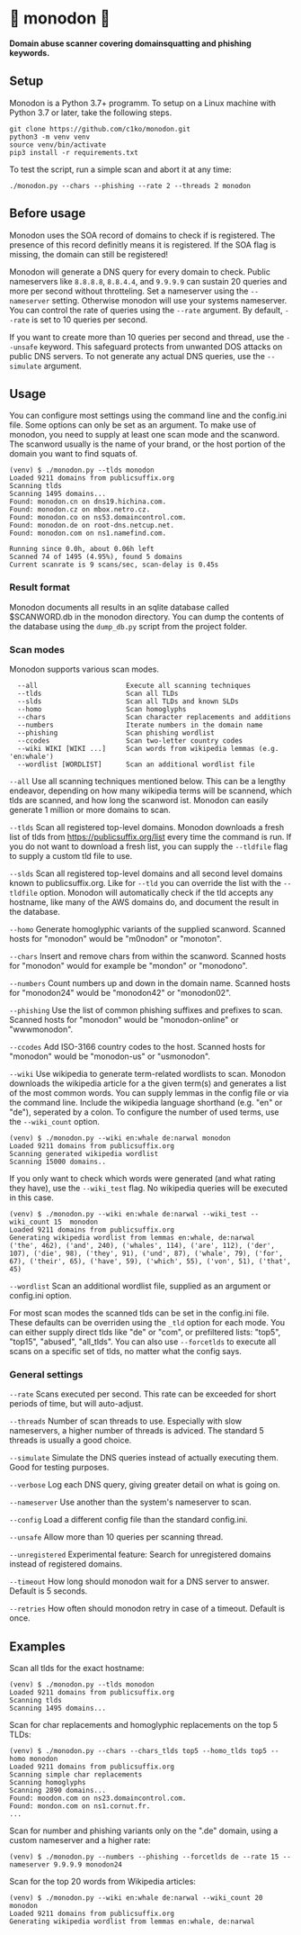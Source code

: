 # 🦷 monodon 🐋
__Domain abuse scanner covering domainsquatting and phishing keywords.__

## Setup
Monodon is a Python 3.7+ programm. To setup on a Linux machine with Python 3.7 or later, take the following steps.

```
git clone https://github.com/c1ko/monodon.git
python3 -m venv venv
source venv/bin/activate
pip3 install -r requirements.txt
```

To test the script, run a simple scan and abort it at any time:
```
./monodon.py --chars --phishing --rate 2 --threads 2 monodon
```

## Before usage
Monodon uses the SOA record of domains to check if is registered. The presence of this record definitly means it is registered. If the SOA flag is missing, the domain can still be registered!

Monodon will generate a DNS query for every domain to check. Public nameservers like `8.8.8.8`, `8.8.4.4`, and `9.9.9.9` can sustain 20 queries and more per second without throtteling. Set a nameserver using the `--nameserver` setting. Otherwise monodon will use your systems nameserver. You can control the rate of queries using the `--rate` argument. By default, `--rate` is set to 10 queries per second. 

If you want to create more than 10 queries per second and thread, use the `--unsafe` keyword. This safeguard protects from unwanted DOS attacks on public DNS servers. To not generate any actual DNS queries, use the `--simulate` argument. 

## Usage
You can configure most settings using the command line and the config.ini file. Some options can only be set as an argument.
To make use of monodon, you need to supply at least one scan mode and the scanword. The scanword usually is the name of your brand, or the host portion of the domain you want to find squats of. 

```
(venv) $ ./monodon.py --tlds monodon
Loaded 9211 domains from publicsuffix.org
Scanning tlds
Scanning 1495 domains...
Found: monodon.cn on dns19.hichina.com.
Found: monodon.cz on mbox.netro.cz.
Found: monodon.co on ns53.domaincontrol.com.
Found: monodon.de on root-dns.netcup.net.
Found: monodon.com on ns1.namefind.com.
 
Running since 0.0h, about 0.06h left
Scanned 74 of 1495 (4.95%), found 5 domains
Current scanrate is 9 scans/sec, scan-delay is 0.45s
```

### Result format
Monodon documents all results in an sqlite database called $SCANWORD.db in the monodon directory. You can dump the contents of the database using the `dump_db.py` script from the project folder.  

### Scan modes
Monodon supports various scan modes.
```
  --all                      Execute all scanning techniques
  --tlds                     Scan all TLDs
  --slds                     Scan all TLDs and known SLDs
  --homo                     Scan homoglyphs
  --chars                    Scan character replacements and additions
  --numbers                  Iterate numbers in the domain name
  --phishing                 Scan phishing wordlist
  --ccodes                   Scan two-letter country codes
  --wiki WIKI [WIKI ...]     Scan words from wikipedia lemmas (e.g. 'en:whale')
  --wordlist [WORDLIST]      Scan an additional wordlist file
```

`--all` Use all scanning techniques mentioned below. This can be a lengthy endeavor, depending on how many wikipedia terms will be scannend, which tlds are scanned, and how long the scanword ist. Monodon can easily generate 1 million or more domains to scan.

`--tlds` Scan all registered top-level domains. Monodon downloads a fresh list of tlds from https://publicsuffix.org/list every time the command is run. If you do not want to download a fresh list, you can supply the `--tldfile` flag to supply a custom tld file to use.

`--slds` Scan all registered top-level domains and all second level domains known to publicsuffix.org. Like for `--tld` you can override the list with the `--tldfile` option. Monodon will automatically check if the tld accepts any hostname, like many of the AWS domains do, and document the result in the database.

`--homo` Generate homoglyphic variants of the supplied scanword. Scanned hosts for "monodon" would be "m0nodon" or "monoton".

`--chars` Insert and remove chars from within the scanword. Scanned hosts for "monodon" would for example be "mondon" or "monodono". 

`--numbers` Count numbers up and down in the domain name. Scanned hosts for "monodon24" would be "monodon42" or "monodon02".

`--phishing` Use the list of common phishing suffixes and prefixes to scan. Scanned hosts for "monodon" would be "monodon-online" or "wwwmonodon". 

`--ccodes` Add ISO-3166 country codes to the host. Scanned hosts for "monodon" would be "monodon-us" or "usmonodon".

`--wiki` Use wikipedia to generate term-related wordlists to scan. Monodon downloads the wikipedia article for a the given term(s) and generates a list of the most common words. You can supply lemmas in the config file or via the command line. Include the wikipedia language shorthand (e.g. "en" or "de"), seperated by a colon. To configure the number of used terms, use the `--wiki_count` option. 

```
(venv) $ ./monodon.py --wiki en:whale de:narwal monodon 
Loaded 9211 domains from publicsuffix.org
Scanning generated wikipedia wordlist
Scanning 15000 domains..
```

If you only want to check which words were generated (and what rating they have), use the `--wiki_test` flag. No wikipedia queries will be executed in this case.

```
(venv) $ ./monodon.py --wiki en:whale de:narwal --wiki_test --wiki_count 15  monodon
Loaded 9211 domains from publicsuffix.org
Generating wikipedia wordlist from lemmas en:whale, de:narwal
('the', 462), ('and', 240), ('whales', 114), ('are', 112), ('der', 107), ('die', 98), ('they', 91), ('und', 87), ('whale', 79), ('for', 67), ('their', 65), ('have', 59), ('which', 55), ('von', 51), ('that', 45)
```

`--wordlist` Scan an additional wordlist file, supplied as an argument or config.ini option.

For most scan modes the scanned tlds can be set in the config.ini file. These defaults can be overriden using the `_tld` option for each mode. You can either supply direct tlds like "de" or "com", or prefiltered lists: "top5", "top15", "abused", "all_tlds". You can also use `--forcetlds` to execute all scans on a specific set of tlds, no matter what the config says.

### General settings

`--rate` Scans executed per second. This rate can be exceeded for short periods of time, but will auto-adjust.

`--threads` Number of scan threads to use. Especially with slow nameservers, a higher number of threads is adviced. The standard 5 threads is usually a good choice.

`--simulate` Simulate the DNS queries instead of actually executing them. Good for testing purposes.

`--verbose` Log each DNS query, giving greater detail on what is going on.

`--nameserver` Use another than the system's nameserver to scan.

`--config` Load a different config file than the standard config.ini.

`--unsafe` Allow more than 10 queries per scanning thread.

`--unregistered` Experimental feature: Search for unregistered domains instead of registered domains.

`--timeout` How long should monodon wait for a DNS server to answer. Default is 5 seconds.

`--retries` How often should monodon retry in case of a timeout. Default is once.

## Examples

Scan all tlds for the exact hostname:
```
(venv) $ ./monodon.py --tlds monodon 
Loaded 9211 domains from publicsuffix.org
Scanning tlds
Scanning 1495 domains...
```

Scan for char replacements and homoglyphic replacements on the top 5 TLDs:
```
(venv) $ ./monodon.py --chars --chars_tlds top5 --homo_tlds top5 --homo monodon
Loaded 9211 domains from publicsuffix.org
Scanning simple char replacements
Scanning homoglyphs
Scanning 2890 domains...
Found: moodon.com on ns23.domaincontrol.com.
Found: mondon.com on ns1.cornut.fr.
...
```

Scan for number and phishing variants only on the ".de" domain, using a custom nameserver and a higher rate:
```
(venv) $ ./monodon.py --numbers --phishing --forcetlds de --rate 15 --nameserver 9.9.9.9 monodon24
```

Scan for the top 20 words from Wikipedia articles:

```
(venv) $ ./monodon.py --wiki en:whale de:narwal --wiki_count 20  monodon
Loaded 9211 domains from publicsuffix.org
Generating wikipedia wordlist from lemmas en:whale, de:narwal
```
